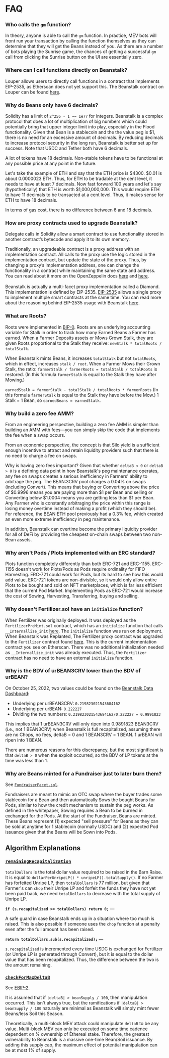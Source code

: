 # FAQ

### Who calls the `gm` function? <a href="#who-calls-sunrise" id="who-calls-sunrise"></a>

In theory, anyone is able to call the `gm` function. In practice, MEV bots will front run your transaction by calling the function themselves as they can determine that they will get the Beans instead of you. As there are a number of bots playing the Sunrise game, the chances of getting a successful `gm` call from clicking the Sunrise button on the UI are essentially zero.

### Where can I call functions directly on Beanstalk? <a href="#call-beanstalk-functions-with-louper" id="call-beanstalk-functions-with-louper"></a>

Louper allows users to directly call functions in a contract that implements EIP-2535, as Etherscan does not yet support this. The Beanstalk contract on Louper can be found [here](https://louper.dev/diamond/0xc1e088fc1323b20bcbee9bd1b9fc9546db5624c5).

### Why do Beans only have 6 decimals? <a href="#beans-6-decimals" id="beans-6-decimals"></a>

Solidity has a limit of `2^256 - 1 ~= 1e77` for integers. Beanstalk is a complex protocol that does a lot of multiplication of big numbers which could potentially bring that upper integer limit into play, especially in the Flood functionality. Given that Bean is a stablecoin and the the value peg is $1, there is no need for an excessive amount of decimals. By reducing decimals to increase protocol security in the long run, Beanstalk is better set up for success. Note that USDC and Tether both have 6 decimals.

A lot of tokens have 18 decimals. Non-stable tokens have to be functional at any possible price at any point in the future.

Let's take the example of ETH and say that the ETH price is $4300. $0.01 is about 0.0000023 ETH. Thus, for ETH to be tradable at the cent level, it needs to have at least 7 decimals. Now fast forward 100 years and let's say (hypothetically) that ETH is worth $1,000,000,000. This would require ETH to have 11 decimals to be transacted at a cent level. Thus, it makes sense for ETH to have 18 decimals.

In terms of gas cost, there is no difference between 6 and 18 decimals.

### How are proxy contracts used to upgrade Beanstalk? <a href="#proxy-contract-upgrades" id="proxy-contract-upgrades"></a>

Delegate calls in Solidity allow a smart contract to use functionality stored in another contract’s bytecode and apply it to its own memory.

Traditionally, an upgradeable contract is a proxy address with an implementation contract. All calls to the proxy use the logic stored in the implementation contract, but update the state of the proxy. Thus, by changing a proxy’s implementation address, one can change the functionality in a contract while maintaining the same state and address. You can read about it more on the OpenZeppelin docs [here](https://docs.openzeppelin.com/upgrades-plugins/1.x/proxies) and [here](https://docs.openzeppelin.com/learn/upgrading-smart-contracts).\
\
Beanstalk is actually a multi-facet proxy implementation called a Diamond. This implementation is defined by EIP-2535. [EIP-2535](https://eips.ethereum.org/EIPS/eip-2535) allows a single proxy to implement multiple smart contracts at the same time. You can read more about the reasoning behind EIP-2535 usage with Beanstalk [here](https://bean.money/blog/beanstalk-eip-2535).

### What are Roots?

Roots were implemented in [BIP-0](https://bean.money/bip-0). Roots are an underlying accounting variable for Stalk in order to track how many Earned Beans a Farmer has earned. When a Farmer Deposits assets or Mows Grown Stalk, they are given Roots proportional to the Stalk they receive: `newStalk * totalRoots / totalStalk`.

When Beanstalk mints Beans, it increases `totalStalk` but not `totalRoots`, which in effect, increases `stalk / root`. When a Farmer Mows their Grown Stalk, the ratio: `farmerStalk / farmerRoots = totalStalk / totalRoots` is restored. (In this formula `farmerStalk` is equal to the Stalk they have after Mowing.)

`earnedStalk = farmerStalk - totalStalk / totalRoots * farmerRoots` (In this formula `farmerStalk` is equal to the Stalk they have before the Mow.) 1 Stalk = 1 Bean, so `earnedBeans = earnedStalk`.

### Why build a zero fee AMM?

From an engineering perspective, building a zero fee AMM is simpler than building an AMM with fees—you can simply skip the code that implements the fee when a swap occurs.

From an economic perspective, the concept is that Silo yield is a sufficient enough incentive to attract and retain liquidity providers such that there is no need to charge a fee on swaps.

Why is having zero fees important? Given that whether `deltaB < 0` or `deltaB > 0` is a defining data point in how Beanstalk's peg maintenance operates, any fee on swaps creates a serious inefficiency in Farmers' ability to arbitrage the peg. The BEAN:3CRV pool charges a 0.04% on swaps (including Convert). This means that buying or Converting above the price of $0.9996 means you are paying more than $1 per Bean and selling or Converting below $1.0004 means you are getting less than $1 per Bean. Any Farmer who is constantly arbitraging the price within this range is losing money overtime instead of making a profit (which they should be). For reference, the BEAN:ETH pool previously had a 0.3% fee, which created an even more extreme inefficiency in peg maintenance.

In addition, Beanstalk can overtime become the primary liquidity provider for all of DeFi by providing the cheapest on-chain swaps between two non-Bean assets.

### Why aren't Pods / Plots implemented with an ERC standard? <a href="#pods-plots-erc-721" id="pods-plots-erc-721"></a>

Plots function completely differently than both ERC-721 and ERC-1155. ERC-1155 doesn't work for Plots/Pods as Pods require ordinality for FIFO Harvesting. ERC-721 could work for Pods, but its hard to see how this would add value. ERC-721 tokens are non-divisible, so it would only allow entire Plots to be bought and sold on NFT marketplaces, which is far less efficient that the current Pod Market. Implementing Pods as ERC-721 would increase the cost of Sowing, Harvesting, Transferring, buying and selling.

### Why doesn't Fertilizer.sol have an `initialize` function? <a href="#fertilizer-initialize" id="fertilizer-initialize"></a>

When Fertilizer was originally deployed. It was deployed as the `FertilizerPreMint.sol` contract, which has an `initialize` function that calls `__Internallize_init` [here](https://github.com/BeanstalkFarms/Beanstalk/blob/master/protocol/contracts/fertilizer/FertilizerPreMint.sol#L39.). The `initialize` function was run on deployment. When Beanstalk was Replanted, The Fertilizer proxy contract was upgraded to the `Fertilizer` contract found [here](https://github.com/BeanstalkFarms/Beanstalk/blob/master/protocol/contracts/fertilizer/Fertilizer.sol). This is the current implementation contract you see on Etherscan. There was no additional initialization needed as `__Internallize_init` was already executed. Thus, the `Fertilizer` contract has no need to have an external `initialize` function.

### Why is the BDV of urBEAN3CRV lower than the BDV of urBEAN? <a href="#bdv-urbean3crv-urbean" id="bdv-urbean3crv-urbean"></a>

On October 25, 2022, two values could be found on the [Beanstalk Data Dashboard](https://beanstalk-dashboard.netlify.app/):

* Underlying per urBEAN3CRV: `0.219823021543684162`
* Underlying per urBEAN: `0.222227`
* Dividing the two numbers: `0.219823021543684162/0.222227 = 0.9891823`

This implies that 1 urBEAN3CRV will only ripen into 0.9891823 BEAN3CRV (i.e., not 1 BEAN3CRV) when Beanstalk is full recapitalized, assuming there are no Chops, no fees, deltaB = 0 and 1 BEAN3CRV = 1 BEAN. 1 urBEAN will ripen into 1 BEAN.

There are numerous reasons for this discrepancy, but the most significant is that `deltaB > 0` when the exploit occurred, so the BDV of LP tokens at the time was less than 1.

### Why are Beans minted for a Fundraiser just to later burn them? <a href="#beans-minted-fundraiser-burn" id="beans-minted-fundraiser-burn"></a>

See [`FundraiserFacet.sol`](https://github.com/BeanstalkFarms/Beanstalk/blob/master/protocol/contracts/farm/facets/FundraiserFacet.sol#L57-L87).

Fundraisers are meant to mimic an OTC swap where the buyer trades some stablecoin for a Bean and then automatically Sows the bought Beans for Pods, similar to how the credit mechanism to sustain the peg works. As defined in the whitepaper, Sowing requires a Bean to be burned in exchanged for the Pods. At the start of the Fundraiser, Beans are minted. These Beans represent (1) expected "sell pressure" for Beans as they can be sold at anytime for 1 stablecoin (normally USDC) and (2) expected Pod issuance given that the Beans will be Sown into Pods.

## Algorithm Explanations

### [**`remainingRecapitalization`**](https://github.com/BeanstalkFarms/Beanstalk/blob/f0e29aae99ddca90085d8dfdc990cff88451d357/protocol/contracts/libraries/LibFertilizer.sol#L136) <a href="#remaining-capitalization" id="remaining-capitalization"></a>

`totalDollars` is the total dollar value required to be raised in the Barn Raise. It is equal to `dollarPerUnripeLP() * unripeLP().totalSupply()`. If no Farmer has forfeited Unripe LP, then `totalDollars` is 77 million, but given that Farmer's can `chop` their Unripe LP and forfeit the funds they have not yet been paid back, we need `totalDollars` to decrease with the total supply of Unripe LP.

**`if (s.recapitalized >= totalDollars) return 0;`** —

A safe guard in case Beanstalk ends up in a situation where too much is raised. This is also possible if someone uses the `chop` function at a penalty even after the full amount has been raised.

**`return totalDollars.sub(s.recapitalized);`** —

&#x20;`s.recapitalized` is incremented every time USDC is exchanged for Fertilizer (or Unripe LP is generated through Convert), but it is equal to the dollar value that has been recapitalized. Thus, the difference between the two is the amount remaining.

### [**`checkForMaxDeltaB`**](https://github.com/BeanstalkFarms/Beanstalk/blob/ddf3869bcdf7f7802eabe83d6abeebdfc7b8d1ab/protocol/contracts/libraries/Oracle/LibCurveOracle.sol#L152) <a href="#check-for-max-deltab" id="check-for-max-deltab"></a>

See [EBIP-2](https://bean.money/ebip-2).

It is assumed that if `|deltaB| > beanSupply / 100`, then manipulation occurred. This isn't always true, but the ramifications if `|deltaB| > beanSupply / 100` naturally are minimal as Beanstalk will simply mint fewer Beans/less Soil this Season.

Theoretically, a multi-block MEV attack could manipulate `deltaB` to be any value. Multi-block MEV can only be executed on some time cadence dependent on % ownership of Ethereal stake. Therefore, the greatest vulnerability to Beanstalk is a massive one-time Bean/Soil issuance. By adding this supply cap, the maximum effect of potential manipulation can be at most 1% of supply.
